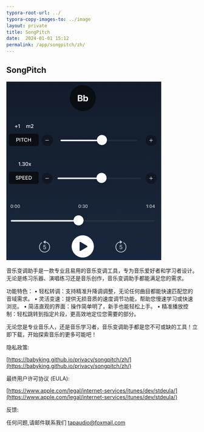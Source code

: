 ```yaml
---
typora-root-url: ../
typora-copy-images-to: ../image
layout: private
title: SongPitch
date:  2024-01-01 15:12
permalink: /app/songpitch/zh/
---
```


## SongPitch

<img src="/image/Xnip2025-01-18_13-35-42.png" alt="Xnip2025-01-18_13-35-42" style="zoom:50%;" />

音乐变调助手是一款专业且易用的音乐变调工具，专为音乐爱好者和学习者设计。无论是练习乐器、演唱练习还是音乐创作，音乐变调助手都能满足您的需求。

功能特色：
	•	轻松转调：支持精准升降调调整，无论任何曲目都能快速匹配您的音域需求。
	•	灵活变速：提供无损音质的速度调节功能，帮助您慢速学习或快速浏览。
	•	简洁直观的界面：操作简单明了，新手也能轻松上手。
	•	精准播放控制：轻松跳转到指定片段，更高效地定位您需要的部分。

无论您是专业音乐人，还是音乐学习者，音乐变调助手都是您不可或缺的工具！立即下载，开始探索音乐的更多可能吧！




隐私政策:  

[https://babyking.github.io/privacy/songpitch/zh/](https://babyking.github.io/privacy/songpitch/zh/)

最终用户许可协议 (EULA):

 [https://www.apple.com/legal/internet-services/itunes/dev/stdeula/](https://www.apple.com/legal/internet-services/itunes/dev/stdeula/)
 

反馈:

任何问题,请邮件联系我们  tapaudio@foxmail.com



